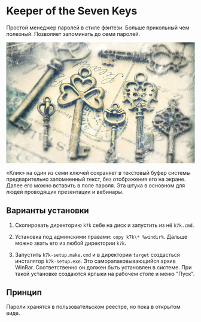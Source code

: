 Keeper of the Seven Keys
========================


Простой менеджер паролей в стиле фэнтези. Больше прикольный чем полезный.
Позволяет запоминать до семи паролей.

![main](k7k/k7k.jpg)

«Клик» на один из семи ключей сохраняет в текстовый буфер системы предварительно
 запомненный текст, без отображения его на экране. 
 Далее его можно вставить в поле пароля. 
 Эта штука в основном для людей проводящих презентации и вебинары.


Варианты установки
------------------

1. Скопировать директорию `k7k` себе на диск и запустить из нё `k7k.cmd`.

2. Установка под админскими правами: `copy k7k\* %windir%`.
Дальше можно звать его из любой директории `k7k`.

3. Запустить `k7k-setup.make.cmd` и в директории `target` создасться инсталятор `k7k-setup.exe`. 
Это саморапаковывающийся архив  WinRar. Соответственно он должен быть установлен в системе.
При такой установке создаются ярлыки на рабочем столе и меню "Пуск".

Принцип
-------
Пароли хранятся в пользовательском реестре, но пока в открытом виде.
